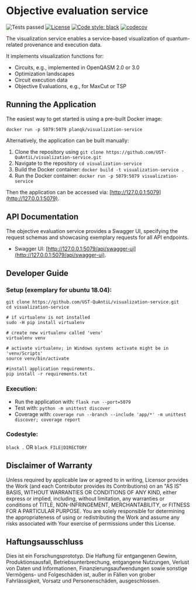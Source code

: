 # Objective evaluation service

![Tests passed](https://github.com/UST-QuAntiL/visualization-service/actions/workflows/test.yml/badge.svg)
[![License](https://img.shields.io/badge/License-Apache%202.0-blue.svg)](https://opensource.org/licenses/Apache-2.0)
[![Code style: black](https://img.shields.io/badge/code%20style-black-000000.svg)](https://github.com/psf/black)
[![codecov](https://codecov.io/gh/UST-QuAntiL/visualization-service/branch/main/graph/badge.svg?token=YZY0AA6LCJ)](https://codecov.io/gh/UST-QuAntiL/visualization-service)



The visualization service enables a service-based visualization of quantum-related provenance and execution data.

It implements visualization functions for:
* Circuits, e.g., implemented in OpenQASM 2.0 or 3.0
* Optimization landscapes
* Circuit execution data
* Objective Evaluations, e.g., for MaxCut or TSP

## Running the Application

The easiest way to get started is using a pre-built Docker image:

``docker run -p 5079:5079 planqk/visualization-service``

Alternatively, the application can be built manually:
1. Clone the repository using ``git clone https://github.com/UST-QuAntiL/visualization-service.git``
2. Navigate to the repository  ``cd visualization-service``
3. Build the Docker container: ``docker build -t visualization-service .``
4. Run the Docker container: ``docker run -p 5079:5079 visualization-service``

Then the application can be accessed via: [http://127.0.0.1:5079](http://127.0.0.1:5079).

## API Documentation

The objective evaluation service provides a Swagger UI, specifying the request schemas and showcasing exemplary requests for all API endpoints.
 * Swagger UI: [http://127.0.0.1:5079/api/swagger-ui](http://127.0.0.1:5079/api/swagger-ui).

## Developer Guide

### Setup (exemplary for ubuntu 18.04): 
```shell
git clone https://github.com/UST-QuAntiL/visualization-service.git
cd visualization-service

# if virtualenv is not installed
sudo -H pip install virtualenv

# create new virtualenv called 'venv'
virtualenv venv

# activate virtualenv; in Windows systems activate might be in 'venv/Scripts'
source venv/bin/activate

#install application requirements.
pip install -r requirements.txt
```

### Execution:
* Run the application with: ``flask run --port=5079``
* Test with: ``python -m unittest discover``
* Coverage with: ``coverage run --branch --include 'app/*' -m unittest discover; coverage report``

### Codestyle: 
``black .`` OR ``black FILE|DIRECTORY``

## Disclaimer of Warranty
Unless required by applicable law or agreed to in writing, Licensor provides the Work (and each Contributor provides its Contributions) on an "AS IS" BASIS, WITHOUT WARRANTIES OR CONDITIONS OF ANY KIND, either express or implied, including, without limitation, any warranties or conditions of TITLE, NON-INFRINGEMENT, MERCHANTABILITY, or FITNESS FOR A PARTICULAR PURPOSE. You are solely responsible for determining the appropriateness of using or redistributing the Work and assume any risks associated with Your exercise of permissions under this License.

## Haftungsausschluss
Dies ist ein Forschungsprototyp. Die Haftung für entgangenen Gewinn, Produktionsausfall, Betriebsunterbrechung, entgangene Nutzungen, Verlust von Daten und Informationen, Finanzierungsaufwendungen sowie sonstige Vermögens- und Folgeschäden ist, außer in Fällen von grober Fahrlässigkeit, Vorsatz und Personenschäden, ausgeschlossen.

